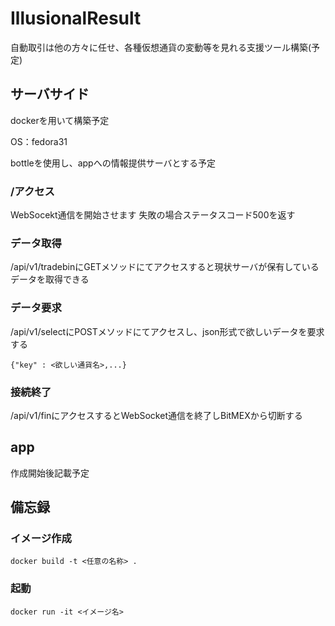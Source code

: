 # IllusionalResult

自動取引は他の方々に任せ、各種仮想通貨の変動等を見れる支援ツール構築(予定)

## サーバサイド
dockerを用いて構築予定

OS：fedora31

bottleを使用し、appへの情報提供サーバとする予定

### /アクセス
WebSocekt通信を開始させます
失敗の場合ステータスコード500を返す

### データ取得
/api/v1/tradebinにGETメソッドにてアクセスすると現状サーバが保有しているデータを取得できる

### データ要求
/api/v1/selectにPOSTメソッドにてアクセスし、json形式で欲しいデータを要求する
```
{"key" : <欲しい通貨名>,...}
```

### 接続終了
/api/v1/finにアクセスするとWebSocket通信を終了しBitMEXから切断する

## app

作成開始後記載予定

## 備忘録

### イメージ作成
```
docker build -t <任意の名称> .
```

### 起動
```
docker run -it <イメージ名>
```
